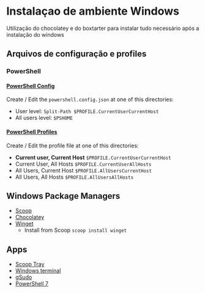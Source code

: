 # Instalaçao de ambiente Windows

Utilização do chocolatey e do boxtarter para instalar tudo necessário após a instalação do windows

## Arquivos de configuração e profiles

### PowerShell

#### [PowerShell Config]((https://learn.microsoft.com/en-us/powershell/module/microsoft.powershell.core/about/about_powershell_config))

Create / Edit the ``powershell.config.json`` at one of this directories:

- User level: ``Split-Path $PROFILE.CurrentUserCurrentHost``
- All users level: ``$PSHOME``

#### [PowerShell Profiles](https://learn.microsoft.com/en-us/powershell/module/microsoft.powershell.core/about/about_profiles#profile-types-and-locations)

Create / Edit the profile file at one of this directories:

- **Current user, Current Host** ``$PROFILE.CurrentUserCurrentHost``
- Current User, All Hosts ``$PROFILE.CurrentUserAllHosts``
- All Users, Current Host ``$PROFILE.AllUsersCurrentHost``
- All Users, All Hosts ``$PROFILE.AllUsersAllHosts``

## Windows Package Managers

- [Scoop](https://scoop.sh/)
- [Chocolatey](https://chocolatey.org/)
- [Winget](https://github.com/microsoft/winget-cli)
  - Install from Scoop ``scoop install winget``

## Apps 

- [Scoop Tray](https://github.com/foosel/scoop-tray)
- [Windows terminal](https://github.com/microsoft/terminal)
- [gSudo](https://gerardog.github.io/gsudo/)
- [PowerShell 7](https://community.chocolatey.org/packages/powershell-core)
